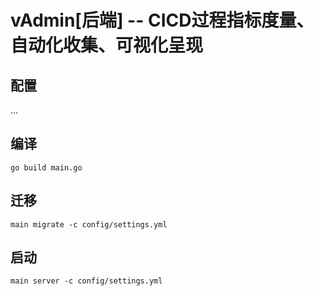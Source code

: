 # vAdmin[后端] -- CICD过程指标度量、自动化收集、可视化呈现

## 配置
...

## 编译
`go build main.go`

## 迁移
`main migrate -c config/settings.yml`

## 启动
`main server -c config/settings.yml`
